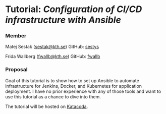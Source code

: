 # Tutorial: *Configuration of CI/CD infrastructure with Ansible*

### Member
Matej Sestak (sestak@kth.se)
GitHub: [sestys](https://github.com/sestys)

Frida Wallberg (fwallb@kth.se)
GitHub: [fwallb](https://github.com/fwallb)

### Proposal
Goal of this tutorial is to show how to set up Ansible to automate infrastructure for Jenkins, Docker, and Kubernetes for application deployment.
I have no prior experience with any of those tools and want to use this tutorial as a chance to dive into them.

The tutorial will be hosted on [Katacoda](https://www.katacoda.com).
